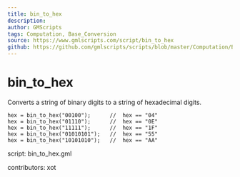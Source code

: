 ```yaml
---
title: bin_to_hex
description: 
author: GMScripts
tags: Computation, Base_Conversion
source: https://www.gmlscripts.com/script/bin_to_hex
github: https://github.com/gmlscripts/scripts/blob/master/Computation/Base_Conversion/bin_to_hex.gml
---
```


bin_to_hex
==========

Converts a string of binary digits to a string of hexadecimal digits.

    hex = bin_to_hex("00100");      //  hex == "04"
    hex = bin_to_hex("01110");      //  hex == "0E"
    hex = bin_to_hex("11111");      //  hex == "1F"
    hex = bin_to_hex("01010101");   //  hex == "55"
    hex = bin_to_hex("10101010");   //  hex == "AA"

script: bin_to_hex.gml

contributors: xot
